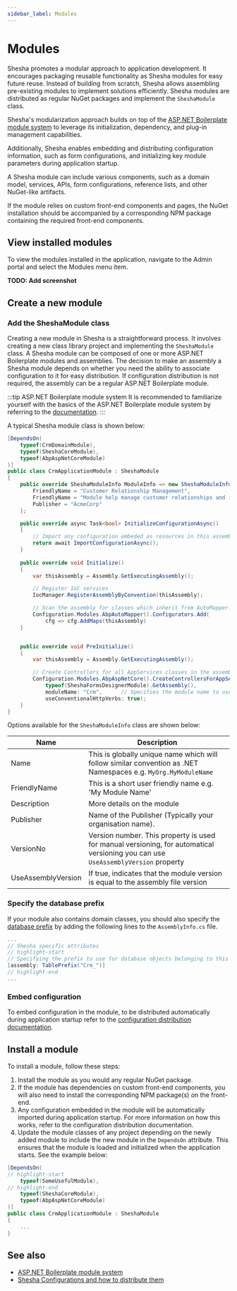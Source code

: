 ```yaml
---
sidebar_label: Modules
---
```


# Modules

Shesha promotes a modular approach to application development. It encourages packaging reusable functionality as Shesha modules for easy future reuse. Instead of building from scratch, Shesha allows assembling pre-existing modules to implement solutions efficiently. Shesha modules are distributed as regular NuGet packages and implement the `SheshaModule` class.

Shesha's modularization approach builds on top of the [ASP.NET Boilerplate module system](https://aspnetboilerplate.com/Pages/Documents/Module-System) to leverage its initialization, dependency, and plug-in management capabilities.

Additionally, Shesha enables embedding and distributing configuration information, such as form configurations, and initializing key module parameters during application startup.

A Shesha module can include various components, such as a domain model, services, APIs, form configurations, reference lists, and other NuGet-like artifacts.

If the module relies on custom front-end components and pages, the NuGet installation should be accompanied by a corresponding NPM package containing the required front-end components.


## View installed modules

To view the modules installed in the application, navigate to the Admin portal and select the Modules menu item.

**TODO: Add screenshot**

## Create a new module

### Add the SheshaModule class

Creating a new module in Shesha is a straightforward process. It involves creating a new class library project and implementing the `SheshaModule` class. A Shesha module can be composed of one or more ASP.NET Boilerplate modules and assemblies. The decision to make an assembly a Shesha module depends on whether you need the ability to associate configuration to it for easy distribution. If configuration distribution is not required, the assembly can be a regular ASP.NET Boilerplate module. 

:::tip ASP.NET Boilerplate module system
It is recommended to familiarize yourself with the basics of the ASP.NET Boilerplate module system by referring to the [documentation](https://aspnetboilerplate.com/Pages/Documents/Module-System).
:::

A typical Shesha module class is shown below:

```cs
[DependsOn(
    typeof(CrmDomainModule),
    typeof(SheshaCoreModule),
    typeof(AbpAspNetCoreModule)
)]
public class CrmApplicationModule : SheshaModule
{
    public override SheshaModuleInfo ModuleInfo => new SheshaModuleInfo("Crm") { 
        FriendlyName = "Customer Relationship Management",
        FriendlyName = "Module help manage customer relationships and interactions.",
        Publisher = "AcmeCorp" 
    };

    public override async Task<bool> InitializeConfigurationAsync()
    {
        // Import any configuration embeded as resources in this assembly on application start-up.
        return await ImportConfigurationAsync();
    }
    
    public override void Initialize()
    {
        var thisAssembly = Assembly.GetExecutingAssembly();

        // Register IoC services
        IocManager.RegisterAssemblyByConvention(thisAssembly);

        // Scan the assembly for classes which inherit from AutoMapper.Profile
        Configuration.Modules.AbpAutoMapper().Configurators.Add(
            cfg => cfg.AddMaps(thisAssembly)
    }


    public override void PreInitialize()
    {
        var thisAssembly = Assembly.GetExecutingAssembly();

        // Create Controllers for all AppServices classes in the assembly 
        Configuration.Modules.AbpAspNetCore().CreateControllersForAppServices(
            typeof(SheshaFormsDesignerModule).GetAssembly(),
            moduleName: "Crm",      // Specifies the module name to use for the controller route
            useConventionalHttpVerbs: true);
    }
}
```

Options available for the `SheshaModuleInfo` class are shown below:

|Name| Description |
|--|--|
|Name|This is globally unique name which will follow similar convention as .NET Namespaces e.g. `MyOrg.MyModuleName`|
|FriendlyName|This is a short user friendly name e.g. 'My Module Name'|
|Description|More details on the module|
|Publisher|Name of the Publisher (Typically your organisation name).|
|VersionNo|Version number. This property is used for manual versioning, for automatical versioning you can use `UseAssemblyVersion` property|
|UseAssemblyVersion|If true, indicates that the module version is equal to the assembly file version|

### Specify the database prefix

If your module also contains domain classes, you should also specify the [database prefix](/docs/back-end-basics/domain-model#module-database-prefix) by adding the following lines to the `AssemblyInfo.cs` file.
``` csharp title="/Properties/AssemblyInfo.cs"
...
// Shesha specific attributes
// highlight-start
// Specifying the prefix to use for database objects belonging to this project 
[assembly: TablePrefix("Crm_")] 
// highlight-end
...
```

### Embed configuration

To embed configuration in the module, to be distributed automatically during application startup refer to the [configuration distribution documentation](configuration.md).

## Install a module

To install a module, follow these steps:

1. Install the module as you would any regular NuGet package.
2. If the module has dependencies on custom front-end components, you will also need to install the corresponding NPM package(s) on the front-end.
3. Any configuration embedded in the module will be automatically imported during application startup. For more information on how this works, refer to the configuration distribution documentation.
4. Update the module classes of any project depending on the newly added module to include the new module in the `DependsOn` attribute. This ensures that the module is loaded and initialized when the application starts. See the example below:

```cs
[DependsOn(
// highlight-start
    typeof(SomeUsefulModule),
// highlight-end
    typeof(SheshaCoreModule),
    typeof(AbpAspNetCoreModule)
)]
public class CrmApplicationModule : SheshaModule
{
    ...
}
```

## See also
- [ASP.NET Boilerplate module system](https://aspnetboilerplate.com/Pages/Documents/Module-System)
- [Shesha Configurations and how to distribute them](configuration.md)
